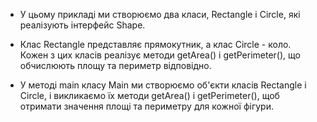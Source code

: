 - У цьому прикладі ми створюємо два класи, Rectangle і Circle, які реалізують інтерфейс Shape.

- Клас Rectangle представляє прямокутник, а клас Circle - коло. Кожен з цих класів реалізує методи getArea()
і getPerimeter(), що обчислюють площу та периметр відповідно.

- У методі main класу Main ми створюємо об'єкти класів Rectangle і Circle, і викликаємо їх методи getArea()
і getPerimeter(), щоб отримати значення площі та периметру для кожної фігури.